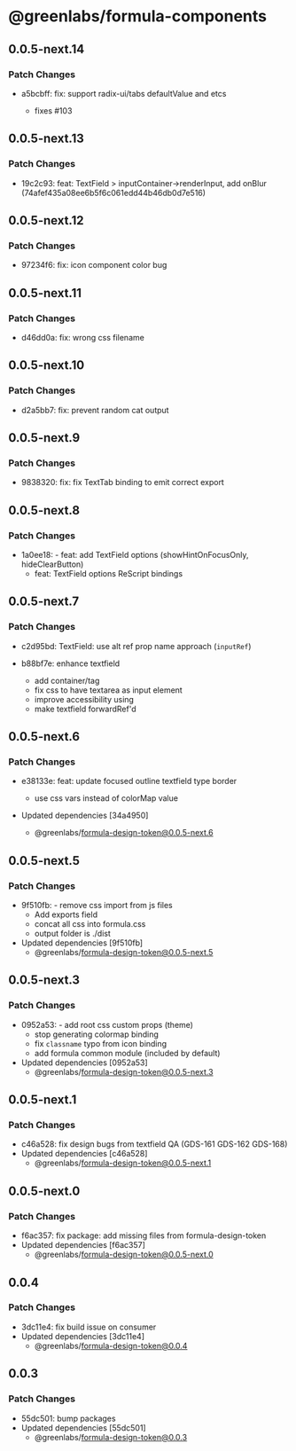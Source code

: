 # @greenlabs/formula-components

## 0.0.5-next.14

### Patch Changes

- a5bcbff: fix: support radix-ui/tabs defaultValue and etcs

  - fixes #103

## 0.0.5-next.13

### Patch Changes

- 19c2c93: feat: TextField > inputContainer->renderInput, add onBlur (74afef435a08ee6b5f6c061edd44b46db0d7e516)

## 0.0.5-next.12

### Patch Changes

- 97234f6: fix: icon component color bug

## 0.0.5-next.11

### Patch Changes

- d46dd0a: fix: wrong css filename

## 0.0.5-next.10

### Patch Changes

- d2a5bb7: fix: prevent random cat output

## 0.0.5-next.9

### Patch Changes

- 9838320: fix: fix TextTab binding to emit correct export

## 0.0.5-next.8

### Patch Changes

- 1a0ee18: - feat: add TextField options (showHintOnFocusOnly, hideClearButton)
  - feat: TextField options ReScript bindings

## 0.0.5-next.7

### Patch Changes

- c2d95bd: TextField: use alt ref prop name approach (`inputRef`)
- b88bf7e: enhance textfield

  - add container/tag
  - fix css to have textarea as input element
  - improve accessibility using <label />
  - make textfield forwardRef'd

## 0.0.5-next.6

### Patch Changes

- e38133e: feat: update focused outline textfield type border

  - use css vars instead of colorMap value

- Updated dependencies [34a4950]
  - @greenlabs/formula-design-token@0.0.5-next.6

## 0.0.5-next.5

### Patch Changes

- 9f510fb: - remove css import from js files
  - Add exports field
  - concat all css into formula.css
  - output folder is ./dist
- Updated dependencies [9f510fb]
  - @greenlabs/formula-design-token@0.0.5-next.5

## 0.0.5-next.3

### Patch Changes

- 0952a53: - add root css custom props (theme)
  - stop generating colormap binding
  - fix `classname` typo from icon binding
  - add formula common module (included by default)
- Updated dependencies [0952a53]
  - @greenlabs/formula-design-token@0.0.5-next.3

## 0.0.5-next.1

### Patch Changes

- c46a528: fix design bugs from textfield QA (GDS-161 GDS-162 GDS-168)
- Updated dependencies [c46a528]
  - @greenlabs/formula-design-token@0.0.5-next.1

## 0.0.5-next.0

### Patch Changes

- f6ac357: fix package: add missing files from formula-design-token
- Updated dependencies [f6ac357]
  - @greenlabs/formula-design-token@0.0.5-next.0

## 0.0.4

### Patch Changes

- 3dc11e4: fix build issue on consumer
- Updated dependencies [3dc11e4]
  - @greenlabs/formula-design-token@0.0.4

## 0.0.3

### Patch Changes

- 55dc501: bump packages
- Updated dependencies [55dc501]
  - @greenlabs/formula-design-token@0.0.3
